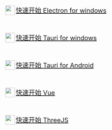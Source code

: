 <p align="left" style="font-size:20px;">
    <a  href="https://github.com/TogetherYear/EVV"><img style="width:30px;height:30px;" align="left" src="https://www.electronjs.org/zh/assets/img/favicon.ico"  />
    快速开始 Electron for windows
    </a>
</p>
<br/>
<p align="left" style="font-size:20px;"> 
<a  href="https://github.com/TogetherYear/TVV">
    <img style="width:30px;height:30px;" align="left" src="https://tauri.app/favicon.svg"  />
    快速开始 Tauri for windows
    </a>
</p>
<br/>
<p align="left" style="font-size:20px;">
    <a  href="https://github.com/TogetherYear/TVVA">
        <img style="width:30px;height:30px;" align="left" src="https://tauri.app/favicon.svg"  />
        快速开始 Tauri for Android
    </a>
</p>
<br/>
<p align="left" style="font-size:20px;"> 
    <a  href="https://github.com/TogetherYear/VV">
        <img style="width:30px;height:30px;"  align="left" src="https://cn.vuejs.org/logo.svg"  />
        快速开始 Vue
    </a>
</p>
<br/>
<p align="left" style="font-size:20px;"> 
    <a  href="https://github.com/TogetherYear/Simple-Three">
        <img style="width:30px;height:30px;" align="left" src="https://threejs.org/files/favicon_white.ico"  />
        快速开始 ThreeJS
    </a>
</p>